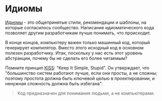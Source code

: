 # Идиомы

[Идиомы](https://en.wikipedia.org/wiki/Programming_idiom) - это общепринятые стили, рекомендации и шаблоны, на которые согласилось сообщество. Написание идиоматического кода позволяет другим разработчикам лучше понимать, что происходит.

В конце концов, компьютеру важен только машинный код, который генерирует компилятор. Вместо этого исходный код в основном полезен разработчику. Итак, поскольку у нас есть этот уровень абстракции, почему бы не сделать его более читаемым?

Помните принцип [KISS](https://en.wikipedia.org/wiki/KISS_principle): "Keep It Simple, Stupid". Он утверждает, что "большинство систем работают лучше, если они просты, а не сложны; поэтому простота должна быть ключевой целью в проектировании, и ненужная сложность должна быть избегана".

> Код предназначен для понимания людьми, а не компьютерами.
